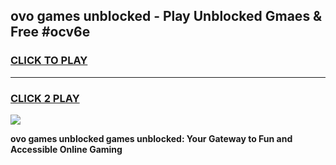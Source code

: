 
## ovo games unblocked - Play Unblocked Gmaes & Free #ocv6e
<h3>
<a href="https://news.freeplayer.one?title=ovo_games_unblocked&ref=03M">CLICK TO PLAY</a></h3>
<hr>

<h3>
<a href="https://news.freeplayer.one?title=ovo_games_unblocked&ref=03M">CLICK 2 PLAY</a>
  
</h3>

<a href="https://news.freeplayer.one?title=ovo_games_unblocked&ref=03M"><img src="https://clearcache.store/games.png"></a>


**ovo games unblocked games unblocked: Your Gateway to Fun and Accessible Online Gaming**
